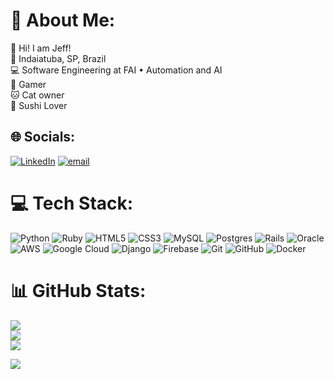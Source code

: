 # 💫 About Me:
👋 Hi! I am Jeff! <br>📍 Indaiatuba, SP, Brazil<br>💻 Software Engineering at FAI • Automation and AI <br>👾 Gamer <br>🐱 Cat owner<br>🍣 Sushi Lover


## 🌐 Socials:
[![LinkedIn](https://img.shields.io/badge/LinkedIn-%230077B5.svg?logo=linkedin&logoColor=white)](https://linkedin.com/in/https://www.linkedin.com/in/jefferson-a-dev/) [![email](https://img.shields.io/badge/Email-D14836?logo=gmail&logoColor=white)](mailto:jeeff.araujo1@gmail.com) 

# 💻 Tech Stack:
![Python](https://img.shields.io/badge/python-3670A0?style=for-the-badge&logo=python&logoColor=ffdd54) ![Ruby](https://img.shields.io/badge/ruby-%23CC342D.svg?style=for-the-badge&logo=ruby&logoColor=white) ![HTML5](https://img.shields.io/badge/html5-%23E34F26.svg?style=for-the-badge&logo=html5&logoColor=white) ![CSS3](https://img.shields.io/badge/css3-%231572B6.svg?style=for-the-badge&logo=css3&logoColor=white) ![MySQL](https://img.shields.io/badge/mysql-4479A1.svg?style=for-the-badge&logo=mysql&logoColor=white) ![Postgres](https://img.shields.io/badge/postgres-%23316192.svg?style=for-the-badge&logo=postgresql&logoColor=white) ![Rails](https://img.shields.io/badge/rails-%23CC0000.svg?style=for-the-badge&logo=ruby-on-rails&logoColor=white) ![Oracle](https://img.shields.io/badge/Oracle-F80000?style=for-the-badge&logo=oracle&logoColor=white) ![AWS](https://img.shields.io/badge/AWS-%23FF9900.svg?style=for-the-badge&logo=amazon-aws&logoColor=white) ![Google Cloud](https://img.shields.io/badge/GoogleCloud-%234285F4.svg?style=for-the-badge&logo=google-cloud&logoColor=white) ![Django](https://img.shields.io/badge/django-%23092E20.svg?style=for-the-badge&logo=django&logoColor=white) ![Firebase](https://img.shields.io/badge/firebase-a08021?style=for-the-badge&logo=firebase&logoColor=ffcd34) ![Git](https://img.shields.io/badge/git-%23F05033.svg?style=for-the-badge&logo=git&logoColor=white) ![GitHub](https://img.shields.io/badge/github-%23121011.svg?style=for-the-badge&logo=github&logoColor=white) ![Docker](https://img.shields.io/badge/docker-%230db7ed.svg?style=for-the-badge&logo=docker&logoColor=white)
# 📊 GitHub Stats:
![](https://github-readme-stats.vercel.app/api?username=jeffdev17&theme=dark&hide_border=false&include_all_commits=false&count_private=false)<br/>
![](https://github-readme-streak-stats.herokuapp.com/?user=jeffdev17&theme=dark&hide_border=false)<br/>
![](https://github-readme-stats.vercel.app/api/top-langs/?username=jeffdev17&theme=dark&hide_border=false&include_all_commits=false&count_private=false&layout=compact)

[![](https://visitcount.itsvg.in/api?id=jeffdev17&icon=0&color=0)](https://visitcount.itsvg.in)




<!-- Proudly created with GPRM ( https://gprm.itsvg.in ) -->
